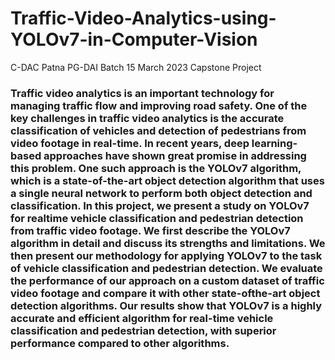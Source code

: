 # Traffic-Video-Analytics-using-YOLOv7-in-Computer-Vision
C-DAC Patna PG-DAI Batch 15 March 2023 Capstone Project
### Traffic video analytics is an important technology for managing traffic flow and improving road safety. One of the key challenges in traffic video analytics is the accurate classification of vehicles and detection of pedestrians from video footage in real-time. In recent years, deep learning-based approaches have shown great promise in addressing this problem. One such approach is the YOLOv7 algorithm, which is a state-of-the-art object detection algorithm that uses a single neural network to perform both object detection and classification. In this project, we present a study on YOLOv7 for realtime vehicle classification and pedestrian detection from traffic video footage. We first describe the YOLOv7 algorithm in detail and discuss its strengths and limitations. We then present our methodology for applying YOLOv7 to the task of vehicle classification and pedestrian detection. We evaluate the performance of our approach on a custom dataset of traffic video footage and compare it with other state-ofthe-art object detection algorithms. Our results show that YOLOv7 is a highly accurate and efficient algorithm for real-time vehicle classification and pedestrian detection, with superior performance compared to other algorithms.
